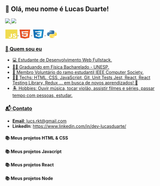 ## :wave:	Olá, meu nome é Lucas Duarte!
 <div>
  <a href="https://github.com/lucsduartee">
  <img height="180em" src="https://github-readme-stats.vercel.app/api?username=lucsduartee&show_icons=true&theme=vue-dark&include_all_commits=true&count_private=true"/>
  <img height="180em" src="https://github-readme-stats.vercel.app/api/top-langs/?username=lucsduartee&layout=compact&langs_count=16&theme=vue-dark"/>
</div>
<div style="display: inline_block"><br>
  <img align="center" alt="Rafa-Js" height="30" width="40" src="https://raw.githubusercontent.com/devicons/devicon/master/icons/javascript/javascript-plain.svg">
  <img align="center" alt="Rafa-HTML" height="30" width="40" src="https://raw.githubusercontent.com/devicons/devicon/master/icons/html5/html5-original.svg">
  <img align="center" alt="Rafa-CSS" height="30" width="40" src="https://raw.githubusercontent.com/devicons/devicon/master/icons/css3/css3-original.svg">
  <img align="center" alt="Rafa-Python" height="30" width="40" src="https://raw.githubusercontent.com/devicons/devicon/master/icons/python/python-original.svg">
 </div>
 
 ### :man: Quem sou eu
 
  - :computer: 	Estudante de Desenvolvimento Web Fullstack.
  - :man_student:	 Graduando em Física Bacharelado - UNESP.
  - :office:	 Membro Voluntário do ramo estudantil IEEE Computer Society.
  - :technologist:	 Techs: HTML, CSS, JavaScript, Git, Unit Tests Jest, React, React Testing Library, Redux ... em busca de novos aprendizados! 🚀
  - :desert_island:  Hobbies: Ouvir música, tocar violão, assistir filmes e séries, passar tempo com pessoas, estudar.
 
 ### :mailbox_with_mail:	Contato
 
  - **Email**: lucs.rkt@gmail.com
  - **LinkedIn**: https://www.linkedin.com/in/dev-lucasduarte/


 #### :books: Meus projetos HTML & CSS
 
 #### :books: Meus projetos Javacript
 
 #### :books: Meus projetos React
 
 #### :books: Meus projetos Node
